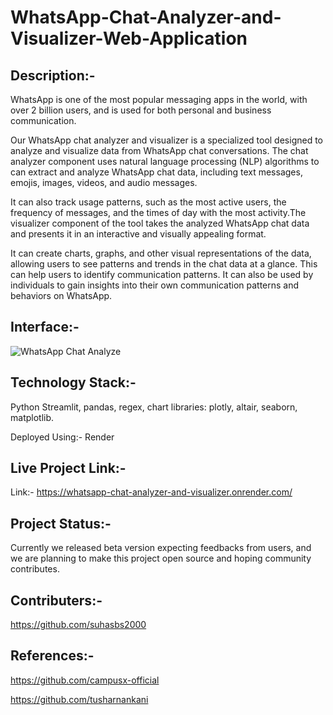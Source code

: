 # WhatsApp-Chat-Analyzer-and-Visualizer-Web-Application

## **Description**:-

 WhatsApp is one of the most popular messaging apps in the world, with over 2 billion users, and is used for both personal and business communication.
 
 Our WhatsApp chat analyzer and visualizer is a specialized tool designed to analyze and visualize data from WhatsApp chat conversations. The chat analyzer component      uses natural language processing (NLP) algorithms to can extract and analyze WhatsApp chat data, including text messages, emojis, images, videos, and audio messages. 

 It can also track usage patterns, such as the most active users, the frequency of messages, and the times of day with the most activity.The visualizer component of the   tool takes the analyzed WhatsApp chat data and presents it in an interactive and visually appealing format. 
 
 It can create charts, graphs, and other visual representations of the data, allowing users to see patterns and trends in the chat data at a glance. This can help users to identify communication patterns. It can also be used by individuals to gain insights into their own communication patterns and behaviors on WhatsApp.
 
 
## **Interface**:-


![WhatsApp Chat Analyze](https://user-images.githubusercontent.com/96716586/229268517-4f4b58b5-9d7a-4a8b-a5a0-ec0cd00217e5.jpg)


## **Technology Stack**:-

Python Streamlit, pandas, regex, chart libraries: plotly, altair, seaborn, matplotlib.

Deployed Using:- Render


## **Live Project Link**:-

Link:- https://whatsapp-chat-analyzer-and-visualizer.onrender.com/





## **Project Status**:-

Currently we released beta version expecting feedbacks from users, and we are planning to make this project open source and hoping community contributes.



## **Contributers**:-

https://github.com/suhasbs2000



## **References**:-

https://github.com/campusx-official

https://github.com/tusharnankani
